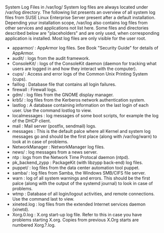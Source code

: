 System Log Files in /var/log/
System log files are always located under /var/log directory. The following list
presents an overview of all system log files from SUSE Linux Enterprise Server
present after a default installation. Depending your installation scope, /var/log
also contains log files from other services and applications not list here. Some
files and directories described below are "placeholders" and are only used, when
corresponding application is installed. Most log files are only visible for the 
user root.

  - apparmor/ : AppArmor log files. See Book "Security Guide" for details of AppArmor.
  - audit/ : logs from the audit framework.
  - ConsoleKit/ : logs of the ConsoleKit daemon (daemon for tracking what users
      are logged in and how they interact with the computer).
  - cups/ : Access and error logs of the Common Unix Printing System (cups).
  - faillog : Database file that contains all login failures.
  - firewall : Firewall logs.
  - gdm/ : log files from the GNOME display manager.
  - krb5/ : log files from the Kerberos network authentication system.
  - lastlog : A database containing information on the last login of each user.
      Use the command lostlog to view.
  - localmessages : log messages of some boot scripts, for example the log of the
      DHCP client.
  - mail : Mail server (postfix, sendmail) logs.
  - messages : This is the default palce where all Kernel and system log messages
      go and should be the first place (along with /var/log/warn) to look at
      in case of problems.
  - NetworkManager : NetworkManager log files.
  - news/ : log messages from a news server.
  - ntp : logs from the Network Time Protocal daemon (ntpd).
  - pk_backend_zypp : PackageKit (with libzypp back-end) log files.
  - puppet/ : log files from the data center automation tool puppet.
  - samba/ : log files from Samba, the Windows SMB/CIFS file server.
  - warn : log of all system warnings and errors. This should be the first palce
      (along with the output of the systemd journal) to look in case of problems.
  - wtmp : Database of all login/logout activities, and remote connections. Use
      the command last to view.
  - xineted.log : log files from the extended Internet services daemon (xinetd).
  - Xorg.0.log : X.org start-up log file. Refer to this in case you have problems
      starting X.org. Copies from previous X.Org starts are numbered Xorg.?.log.

